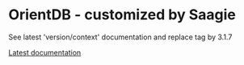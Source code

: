 # OrientDB - customized by Saagie

See latest 'version/context' documentation and replace tag by 3.1.7

[Latest documentation](../orientdb-3.1.7/README.md)
